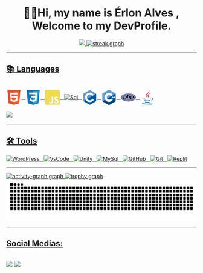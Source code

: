 <h1 align="center">👋🏻Hi, my name is Érlon Alves , Welcome to my DevProfile.</h1>

 <div align="center">
   <a href="https://github.com/Erlon335">
   <img height="140em" src="https://github-readme-stats.vercel.app/api?username=Erlon335&show_icons=true&theme=radical&include_all_commits=true&count_private=true"/>
   <img height="140em" src="https://streak-stats.demolab.com?user=Erlon335&locale=en&mode=daily&theme=radical&hide_border=false&border_radius=5&order=3" alt="streak graph" />
</div>

---

## 📚 Languages
<div style="display: inline_block"><br>
  <img align="center" alt="HTML" height="40" width="40" src="https://raw.githubusercontent.com/devicons/devicon/master/icons/html5/html5-original.svg">&ensp;
  <img align="center" alt="CSS" height="40" width="40" src="https://raw.githubusercontent.com/devicons/devicon/master/icons/css3/css3-original.svg">&ensp;
  <img align="center" alt="Js" height="40" width="40" src="https://raw.githubusercontent.com/devicons/devicon/master/icons/javascript/javascript-plain.svg">&ensp;
  <img align="center" alt="Sql" height="40" width="40" src="https://cdn.jsdelivr.net/gh/devicons/devicon@latest/icons/azuresqldatabase/azuresqldatabase-original.svg">&ensp;
  <img align="center" alt="C" height="40" width="40" src="https://raw.githubusercontent.com/devicons/devicon/master/icons/c/c-original.svg">&ensp;
  <img align="center" alt="C++" height="40" width="40" src="https://raw.githubusercontent.com/devicons/devicon/master/icons/cplusplus/cplusplus-original.svg">&ensp;
  <img align="center" alt="PHP" height="40" width="40" src="https://raw.githubusercontent.com/devicons/devicon/master/icons/php/php-original.svg">&ensp;
  <img align="center" alt="java" height="40" width="40" src="https://raw.githubusercontent.com/devicons/devicon/master/icons/java/java-original.svg">
</div>
<br>
<img height="180em" src="https://github-readme-stats.vercel.app/api/top-langs/?username=Erlon335&layout=compact&langs_count=6&theme=gruvbox"/>

---

## 🛠️ Tools
<div>
 <img alt="WordPress" height="60" width="60" src="https://skillicons.dev/icons?i=wordpress">&ensp;
 <img alt="VsCode" height="60" width="60" src="https://skillicons.dev/icons?i=vscode">&ensp;
 <img alt="Unity" height="60" width="60" src="https://skillicons.dev/icons?i=unity">&ensp;
 <img alt="MySql" height="60" width="60" src="https://skillicons.dev/icons?i=mysql&theme=light">&ensp;
 <img alt="GitHub" height="60" width="60" src="https://skillicons.dev/icons?i=github">&ensp;
 <img alt="Git" height="60" width="60" src="https://skillicons.dev/icons?i=git">&ensp;
 <img alt="Replit" height="60" width="60" src="https://skillicons.dev/icons?i=replit">
<div/>
          
---

</div>
  <img src="https://github-readme-activity-graph.vercel.app/graph?username=Erlon335&radius=16&theme=nord&area=true&order=5" height="350em" alt="activity-graph graph" />
  <img src="https://github-profile-trophy.vercel.app?username=Erlon335&theme=nord&column=-1&row=1&margin-w=8&margin-h=8&no-bg=false&no-frame=false&order=4" height="150em" alt="trophy graph" />
  </div>
  
<div align="center">
<img src="https://github.com/Erlon335/Erlon335/blob/main/.github/workflows/github-contribution-grid-snake-dark.svg">
<div/>

---

<h2 align="left">Social Medias:<h2>
<div align="left">
<a href="https://www.linkedin.com/in/érlon-alves-03a2a3291/" target="_blank"><img src="https://img.shields.io/badge/-LinkedIn-%230077B5?style=for-the-badge&logo=linkedin&logoColor=white" target="_blank"></a>
<a href="" target="_blank"><img src="https://img.shields.io/badge/-Discord-5865F2?style=for-the-badge&logo=discord&logoColor=white" target="_blank"></a>
</div>
